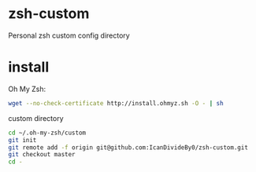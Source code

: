 zsh-custom
==========

Personal zsh custom config directory

install
==========

Oh My Zsh:
```sh
wget --no-check-certificate http://install.ohmyz.sh -O - | sh
```

custom directory
```sh
cd ~/.oh-my-zsh/custom
git init
git remote add -f origin git@github.com:IcanDivideBy0/zsh-custom.git
git checkout master
cd -
```
